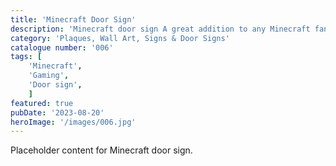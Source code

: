 ```yaml
---
title: 'Minecraft Door Sign'
description: 'Minecraft door sign A great addition to any Minecraft fans game room office or bedroom'
category: 'Plaques, Wall Art, Signs & Door Signs'
catalogue number: '006'
tags: [
    'Minecraft', 
    'Gaming', 
    'Door sign',
    ]
featured: true
pubDate: '2023-08-20'
heroImage: '/images/006.jpg'
---
```


Placeholder content for Minecraft door sign.